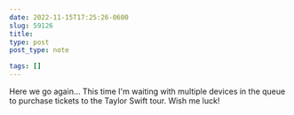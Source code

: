 ```yaml
---
date: 2022-11-15T17:25:26-0600
slug: 59126
title: 
type: post
post_type: note

tags: []
---
```

Here we go again… This time I'm waiting with multiple devices in the queue to purchase tickets to the Taylor Swift tour. Wish me luck!



